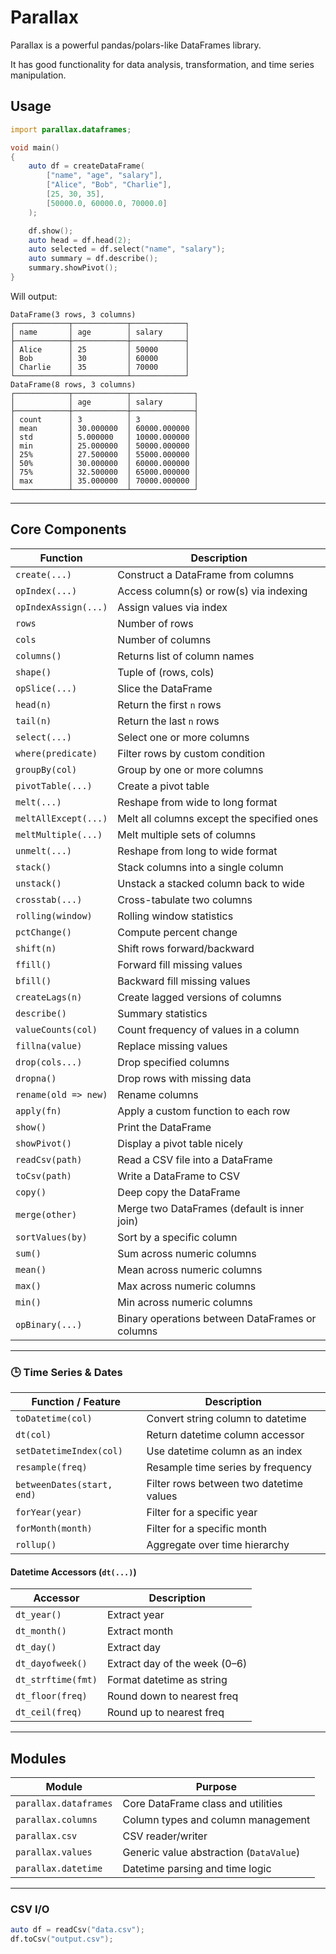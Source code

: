 # Parallax

Parallax is a powerful pandas/polars-like DataFrames library.

It has good functionality for data analysis, transformation, and time series manipulation.

## Usage

```d
import parallax.dataframes;

void main()
{
    auto df = createDataFrame(
        ["name", "age", "salary"],
        ["Alice", "Bob", "Charlie"],
        [25, 30, 35],
        [50000.0, 60000.0, 70000.0]
    );

    df.show();
    auto head = df.head(2);
    auto selected = df.select("name", "salary");
    auto summary = df.describe();
    summary.showPivot();
}
```

Will output:

```
DataFrame(3 rows, 3 columns)
┌────────────┬────────────┬────────────┐
│ name       │ age        │ salary     │
├────────────┼────────────┼────────────┤
│ Alice      │ 25         │ 50000      │
│ Bob        │ 30         │ 60000      │
│ Charlie    │ 35         │ 70000      │
└────────────┴────────────┴────────────┘
DataFrame(8 rows, 3 columns)
┌────────────┬────────────┬──────────────┐
│            │ age        │ salary       │
├────────────┼────────────┼──────────────┤
│ count      │ 3          │ 3            │
│ mean       │ 30.000000  │ 60000.000000 │
│ std        │ 5.000000   │ 10000.000000 │
│ min        │ 25.000000  │ 50000.000000 │
│ 25%        │ 27.500000  │ 55000.000000 │
│ 50%        │ 30.000000  │ 60000.000000 │
│ 75%        │ 32.500000  │ 65000.000000 │
│ max        │ 35.000000  │ 70000.000000 │
└────────────┴────────────┴──────────────┘
```

---

## Core Components

| Function             | Description                                     |
| -------------------- | ----------------------------------------------- |
| `create(...)`        | Construct a DataFrame from columns              |
| `opIndex(...)`       | Access column(s) or row(s) via indexing         |
| `opIndexAssign(...)` | Assign values via index                         |
| `rows`               | Number of rows                                  |
| `cols`               | Number of columns                               |
| `columns()`          | Returns list of column names                    |
| `shape()`            | Tuple of (rows, cols)                           |
| `opSlice(...)`       | Slice the DataFrame                             |
| `head(n)`            | Return the first `n` rows                       |
| `tail(n)`            | Return the last `n` rows                        |
| `select(...)`        | Select one or more columns                      |
| `where(predicate)`   | Filter rows by custom condition                 |
| `groupBy(col)`       | Group by one or more columns                    |
| `pivotTable(...)`    | Create a pivot table                            |
| `melt(...)`          | Reshape from wide to long format                |
| `meltAllExcept(...)` | Melt all columns except the specified ones      |
| `meltMultiple(...)`  | Melt multiple sets of columns                   |
| `unmelt(...)`        | Reshape from long to wide format                |
| `stack()`            | Stack columns into a single column              |
| `unstack()`          | Unstack a stacked column back to wide           |
| `crosstab(...)`      | Cross-tabulate two columns                      |
| `rolling(window)`    | Rolling window statistics                       |
| `pctChange()`        | Compute percent change                          |
| `shift(n)`           | Shift rows forward/backward                     |
| `ffill()`            | Forward fill missing values                     |
| `bfill()`            | Backward fill missing values                    |
| `createLags(n)`      | Create lagged versions of columns               |
| `describe()`         | Summary statistics                              |
| `valueCounts(col)`   | Count frequency of values in a column           |
| `fillna(value)`      | Replace missing values                          |
| `drop(cols...)`      | Drop specified columns                          |
| `dropna()`           | Drop rows with missing data                     |
| `rename(old => new)` | Rename columns                                  |
| `apply(fn)`          | Apply a custom function to each row             |
| `show()`             | Print the DataFrame                             |
| `showPivot()`        | Display a pivot table nicely                    |
| `readCsv(path)`      | Read a CSV file into a DataFrame                |
| `toCsv(path)`        | Write a DataFrame to CSV                        |
| `copy()`             | Deep copy the DataFrame                         |
| `merge(other)`       | Merge two DataFrames (default is inner join)    |
| `sortValues(by)`     | Sort by a specific column                       |
| `sum()`              | Sum across numeric columns                      |
| `mean()`             | Mean across numeric columns                     |
| `max()`              | Max across numeric columns                      |
| `min()`              | Min across numeric columns                      |
| `opBinary(...)`      | Binary operations between DataFrames or columns |

---

### 🕒 Time Series & Dates

| Function / Feature         | Description                             |
| -------------------------- | --------------------------------------- |
| `toDatetime(col)`          | Convert string column to datetime       |
| `dt(col)`                  | Return datetime column accessor         |
| `setDatetimeIndex(col)`    | Use datetime column as an index         |
| `resample(freq)`           | Resample time series by frequency       |
| `betweenDates(start, end)` | Filter rows between two datetime values |
| `forYear(year)`            | Filter for a specific year              |
| `forMonth(month)`          | Filter for a specific month             |
| `rollup()`                 | Aggregate over time hierarchy           |

#### Datetime Accessors (`dt(...)`)

| Accessor           | Description                   |
| ------------------ | ----------------------------- |
| `dt_year()`        | Extract year                  |
| `dt_month()`       | Extract month                 |
| `dt_day()`         | Extract day                   |
| `dt_dayofweek()`   | Extract day of the week (0–6) |
| `dt_strftime(fmt)` | Format datetime as string     |
| `dt_floor(freq)`   | Round down to nearest freq    |
| `dt_ceil(freq)`    | Round up to nearest freq      |

---

## Modules

| Module                | Purpose                                 |
| --------------------- | --------------------------------------- |
| `parallax.dataframes` | Core DataFrame class and utilities      |
| `parallax.columns`    | Column types and column management      |
| `parallax.csv`        | CSV reader/writer                       |
| `parallax.values`     | Generic value abstraction (`DataValue`) |
| `parallax.datetime`   | Datetime parsing and time logic         |

---

### CSV I/O

```d
auto df = readCsv("data.csv");
df.toCsv("output.csv");
```
